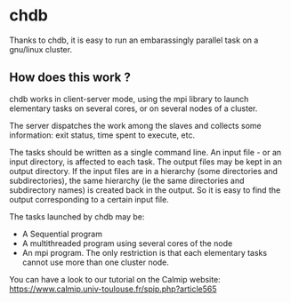 # chdb

Thanks to chdb, it is easy to run an embarassingly parallel task on a gnu/linux cluster.

## How does this work ?
chdb works in client-server mode, using the mpi library to launch elementary tasks on several cores, or on 
several nodes of a cluster.

The server dispatches the work among the slaves and collects some information: exit status, time spent to execute, etc.

The tasks should be written as a single command line. An input file - or an input directory, is affected to each task. The output files may be kept in
an output directory. If the input files are in a hierarchy (some directories and subdirectories), the same hierarchy (ie the same directories and subdirectory names) 
is created back in the output. So it is easy to find the output corresponding to a certain input file.

The tasks launched by chdb may be:
- A Sequential program
- A multithreaded program using several cores of the node
- An mpi program. The only restriction is that each elementary tasks cannot use more than one cluster node.

You can have a look to our tutorial on the Calmip website: https://www.calmip.univ-toulouse.fr/spip.php?article565

